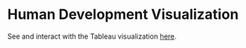 # Human Development Visualization
See and interact with the Tableau visualization [here](https://mdjoh.github.io/HDI-Tableau-Visualization/).
